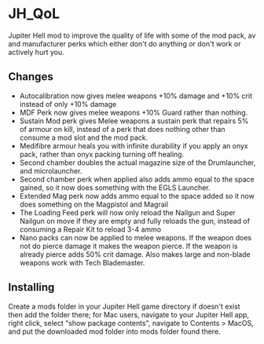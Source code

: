# JH_QoL
Jupiter Hell mod to improve the quality of life with some of the mod pack, av and manufacturer perks which either don't do anything or don't work or actively hurt you.

## Changes
* Autocalibration now gives melee weapons +10% damage and +10% crit instead of only +10% damage
* MDF Perk now gives melee weapons +10% Guard rather than nothing.
* Sustain Mod perk gives Melee weapons a sustain perk that repairs 5% of armour on kill, instead of a perk that does nothing other than consume a mod slot and the mod pack.
* Medifibre armour heals you with infinite durability if you apply an onyx pack, rather than onyx packing turning off healing.
* Second chamber doubles the actual magazine size of the Drumlauncher, and microlauncher.
* Second chamber perk when applied also adds ammo equal to the space gained, so it now does something with the EGLS Launcher.
* Extended Mag perk now adds ammo equal to the space added so it now does something on the Magpistol and Magrail
* The Loading Feed perk will now only reload the Nailgun and Super Nailgun on move if they are empty and fully reloads the gun, instead of consuming a Repair Kit to reload 3-4 ammo 
* Nano packs can now be applied to melee weapons. If the weapon does not do pierce damage it makes the weapon pierce. If the weapon is already pierce adds 50% crit damage. Also makes large and non-blade weapons work with Tech Blademaster.


## Installing

Create a mods folder in your Jupiter Hell game directory if doesn't exist then add the folder there; for Mac users, navigate to your Jupiter Hell app, right click, select "show package contents", navigate to Contents > MacOS, and put the downloaded mod folder into mods folder found there.
